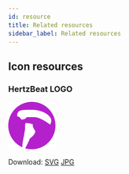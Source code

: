 ```yaml
---
id: resource  
title: Related resources    
sidebar_label: Related resources     
---
```


## Icon resources 

### HertzBeat LOGO   

![logo](/img/hertzbeat-logo.svg)  

Download: [SVG](https://gitee.com/dromara/hertzbeat/raw/master/home/static/img/hertzbeat-logo.svg)  [JPG](https://gitee.com/dromara/hertzbeat/raw/master/home/static/img/hertzbeat-logo.jpg)     

